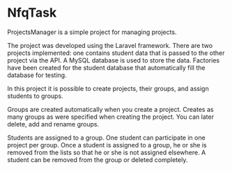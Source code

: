 # NfqTask

ProjectsManager is a simple project for managing projects.

The project was developed using the Laravel framework. There are two projects implemented: one contains student data that is passed to the other project via the API.
A MySQL database is used to store the data. Factories have been created for the student database that automatically fill the database for testing.

In this project it is possible to create projects, their groups, and assign students to groups.

Groups are created automatically when you create a project. Creates as many groups as were specified when creating the project. You can later delete, add and rename groups.

Students are assigned to a group. One student can participate in one project per group. Once a student is assigned to a group, he or she is removed from the lists so that he or she is not assigned elsewhere. A student can be removed from the group or deleted completely.
